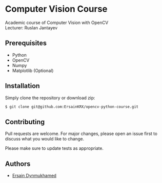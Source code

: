 # Computer Vision Course
Academic course of Computer Vision with OpenCV <br>
Lecturer: Ruslan Jantayev

## Prerequisites
* Python
* OpenCV
* Numpy
* Matplotlib (Optional)


## Installation
Simply clone the repository or download zip: 
```sh
$ git clone git@github.com:ErsainKRX/opencv-python-course.git
```


## Contributing
Pull requests are welcome. For major changes, please open an issue first to discuss what you would like to change.

Please make sure to update tests as appropriate.

## Authors
* [Ersain Dynmukhamed](https://github.com/MagiskBoy)
